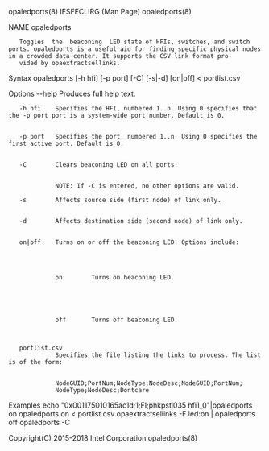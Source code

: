 
opaledports(8)                                                                              IFSFFCLIRG (Man Page)                                                                              opaledports(8)



NAME
       opaledports



       Toggles  the  beaconing  LED state of HFIs, switches, and switch ports. opaledports is a useful aid for finding specific physical nodes in a crowded data center. It supports the CSV link format pro‐
       vided by opaextractsellinks.

Syntax
       opaledports [-h hfi] [-p port] [-C] [-s|-d] [on|off] < portlist.csv

Options
       --help    Produces full help text.


       -h hfi    Specifies the HFI, numbered 1..n. Using 0 specifies that the -p port port is a system-wide port number. Default is 0.


       -p port   Specifies the port, numbered 1..n. Using 0 specifies the first active port. Default is 0.


       -C        Clears beaconing LED on all ports.


                 NOTE: If -C is entered, no other options are valid.

       -s        Affects source side (first node) of link only.


       -d        Affects destination side (second node) of link only.


       on|off    Turns on or off the beaconing LED. Options include:




                 on        Turns on beaconing LED.





                 off       Turns off beaconing LED.



       portlist.csv
                 Specifies the file listing the links to process. The list is of the form:


                 NodeGUID;PortNum;NodeType;NodeDesc;NodeGUID;PortNum;
                 NodeType;NodeDesc;Dontcare

Examples
       echo "0x001175010165ac1d;1;FI;phkpstl035 hfi1_0"|opaledports on
       opaledports on < portlist.csv
       opaextractsellinks -F led:on | opaledports off
       opaledports -C



Copyright(C) 2015-2018                                                                        Intel Corporation                                                                                opaledports(8)

